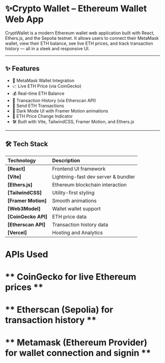 # ✨Crypto Wallet – Ethereum Wallet Web App


CryptWallet is a modern Ethereum wallet web application built with React, Ethers.js, and the Sepolia testnet. It allows users to connect their MetaMask wallet, view their ETH balance, see live ETH prices, and track transaction history — all in a sleek and responsive UI.

---

## ✨ Features

* 🔮 MetaMask Wallet Integration
* 📈 Live ETH Price (via CoinGecko)
* 💰 Real-time ETH Balance
* 📜 Transaction History (via Etherscan API)
* 💸 Send ETH Transactions
* 🌙 Dark Mode UI with Framer Motion animations
* 🎨 ETH Price Change Indicator
* 🛠️ Built with Vite, TailwindCSS, Framer Motion, and Ethers.js

---

## 🛠️ Tech Stack

| Technology | Description |
| :--- | :--- |
| **[React]** | Frontend UI framework |
| **[Vite]** | Lightning-fast dev server & bundler |
| **[Ethers.js]** | Ethereum blockchain interaction |
| **[TailwindCSS]** | Utility-first styling |
| **[Framer Motion]** | Smooth animations |
| **[Web3Model]** | Wallet wallet support |
| **[CoinGecko API]** | ETH price data |
| **[Etherscan API]** | Transaction history data |
| **[Vercel]** | Hosting and Analytics |



#   **APIs Used**
#   ** CoinGecko for live Ethereum prices **
#   ** Etherscan (Sepolia) for transaction history **
#   ** Metamask (Ethereum Provider) for wallet connection and signin **



